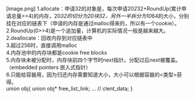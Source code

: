 [image.png]
1.allocate：申请32的对象是，每次申请20*2*32+RoundUp(累计申请总量>>4)的内存，20*32的切分为20块32，另外一半拆分为10*64的大小，分别挂在对应的链表下（申请的内存是通过malloc得来的，所以有一个cookie）。  
2.RoundUp(0>>4)是一个追加量，计算机的实际情况一般是越来越大。
2.deallocate：回收内存到对应链表中  
3.超过256时，直接调用malloc  
4.内存池中的内存块都是cookie free blocks  
5.内存块未被分配时，内存块前四个字节时next指针。分配过后next被覆盖。（embedded pointers 嵌入式指针）  
6.只能给容器用，因为归还内存需要知道大小，大小可以根据容器的<类型>获得。    
union obj{
  union obj* free_list_link;
  ... // clent_data;
}

